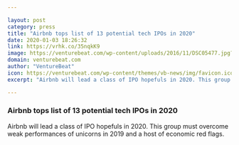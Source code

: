 ```yaml
---

layout: post
category: press
title: "Airbnb tops list of 13 potential tech IPOs in 2020"
date: 2020-01-03 18:26:32
link: https://vrhk.co/35nqkK9
image: https://venturebeat.com/wp-content/uploads/2016/11/DSC05477.jpg?w=1200&strip=all
domain: venturebeat.com
author: "VentureBeat"
icon: https://venturebeat.com/wp-content/themes/vb-news/img/favicon.ico
excerpt: "Airbnb will lead a class of IPO hopefuls in 2020. This group must overcome weak performances of unicorns in 2019 and a host of economic red flags."

---
```


### Airbnb tops list of 13 potential tech IPOs in 2020

Airbnb will lead a class of IPO hopefuls in 2020. This group must overcome weak performances of unicorns in 2019 and a host of economic red flags.